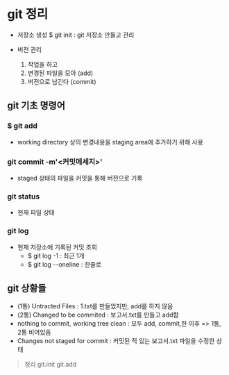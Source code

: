 # git 정리

- 저장소 생성
    $ git init : git 저장소 만들고 관리

- 버전 관리
    1. 작업을 하고
    2. 변경된 파일을 모아 (add)
    3. 버전으로 남긴다 (commit)

## git 기초 명령어

### $ git add <file>
- working directory 상의 변경내용을 staging area에 추가하기 위해 사용

### git commit -m'<커밋메세지>'
- staged 상태의 파일을 커밋을 통해 버전으로 기록

### git status
-  현재 파일 상태

### git log
- 현재 저장소에 기록된 커밋 조회
    - $ git log -1 : 최근 1개
    - $ git log --oneline : 한줄로

## git 상황들
- (1통) Untracted Files : 1.txt를 만들었지만, add를 하지 않음
- (2통) Changed to be commited : 보고서.txt를 만들고 add함
- nothing to commit, working tree clean : 모두 add, commit,한 이후 => 1통, 2통 비어있음
- Changes not staged for commit : 커밋된 적 있는 보고서.txt 파일을 수정한 상태


> 정리
> git.init
> git.add